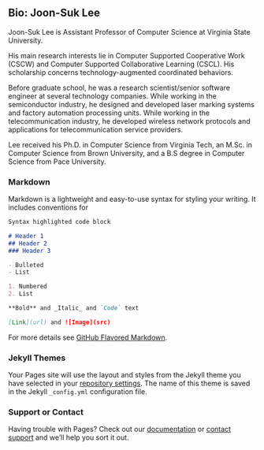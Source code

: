 ## Bio: Joon-Suk Lee

Joon-Suk Lee is Assistant Professor of Computer Science at Virginia State University.

His main research interests lie in Computer Supported Cooperative Work (CSCW) and Computer Supported Collaborative Learning (CSCL). His scholarship concerns technology-augmented coordinated behaviors.

Before graduate school, he was a research scientist/senior software engineer at several technology companies. While working in the semiconductor industry, he designed and developed laser marking systems and factory automation processing units. While working in the telecommunication industry, he developed wireless network protocols and applications for telecommunication service providers.

Lee received his Ph.D. in Computer Science from Virginia Tech, an M.Sc. in Computer Science from Brown University, and a B.S degree in Computer Science from Pace University. 

### Markdown

Markdown is a lightweight and easy-to-use syntax for styling your writing. It includes conventions for

```markdown
Syntax highlighted code block

# Header 1
## Header 2
### Header 3

- Bulleted
- List

1. Numbered
2. List

**Bold** and _Italic_ and `Code` text

[Link](url) and ![Image](src)
```

For more details see [GitHub Flavored Markdown](https://guides.github.com/features/mastering-markdown/).

### Jekyll Themes

Your Pages site will use the layout and styles from the Jekyll theme you have selected in your [repository settings](https://github.com/dolomite00/dolomite00.github.io/settings). The name of this theme is saved in the Jekyll `_config.yml` configuration file.

### Support or Contact

Having trouble with Pages? Check out our [documentation](https://help.github.com/categories/github-pages-basics/) or [contact support](https://github.com/contact) and we’ll help you sort it out.
